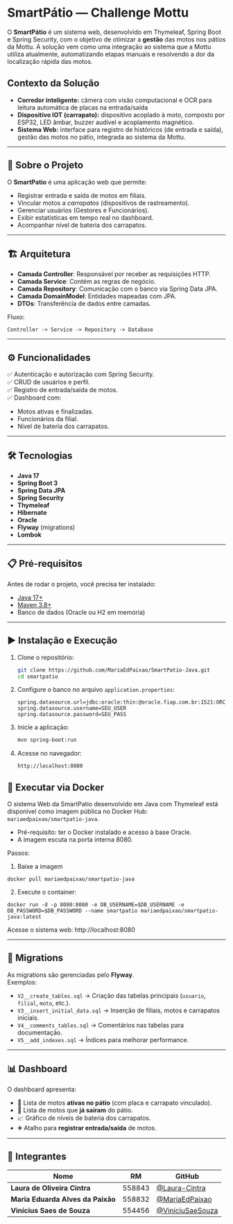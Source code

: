 # SmartPátio — Challenge Mottu

O **SmartPátio** é um sistema web, desenvolvido em Thymeleaf, Spring Boot e Spring Security, com o objetivo de otimizar a **gestão** das motos nos pátios da Mottu. A solução vem como uma integração ao sistema que a Mottu utiliza atualmente, automatizando etapas manuais e resolvendo a dor da localização rápida das motos.

## Contexto da Solução

- **Corredor inteligente:** câmera com visão computacional e OCR para leitura automática de placas na entrada/saída
- **Dispositivo IOT (carrapato):** dispositivo acoplado à moto, composto por ESP32, LED âmbar, buzzer audível e acoplamento magnético.
- **Sistema Web:** interface para registro de históricos (de entrada e saída), gestão das motos no pátio, integrada ao sistema da Mottu.


---

## 📖 Sobre o Projeto
O **SmartPatio** é uma aplicação web que permite:
- Registrar entrada e saída de motos em filiais.
- Vincular motos a *carrapatos* (dispositivos de rastreamento).
- Gerenciar usuários (Gestores e Funcionários).
- Exibir estatísticas em tempo real no dashboard.
- Acompanhar nível de bateria dos carrapatos.

---

## 🏗 Arquitetura
- **Camada Controller**: Responsável por receber as requisições HTTP.
- **Camada Service**: Contém as regras de negócio.
- **Camada Repository**: Comunicação com o banco via Spring Data JPA.
- **Camada DomainModel**: Entidades mapeadas com JPA.
- **DTOs**: Transferência de dados entre camadas.

Fluxo:
```
Controller -> Service -> Repository -> Database
```

---

## ⚙️ Funcionalidades
✅ Autenticação e autorização com Spring Security.  
✅ CRUD de usuários e perfil.  
✅ Registro de entrada/saída de motos.  
✅ Dashboard com:
   - Motos ativas e finalizadas.
   - Funcionários da filial.
   - Nível de bateria dos carrapatos.  

---

## 🛠 Tecnologias
- **Java 17**
- **Spring Boot 3**
- **Spring Data JPA**
- **Spring Security**
- **Thymeleaf**
- **Hibernate**
- **Oracle**
- **Flyway** (migrations)
- **Lombok**

---

## 📋 Pré-requisitos
Antes de rodar o projeto, você precisa ter instalado:
- [Java 17+](https://www.oracle.com/java/technologies/javase/jdk17-archive-downloads.html)
- [Maven 3.8+](https://maven.apache.org/)
- Banco de dados (Oracle ou H2 em memória)

---

## ▶️ Instalação e Execução
1. Clone o repositório:
   ```bash
   git clone https://github.com/MariaEdPaixao/SmartPatio-Java.git
   cd smartpatio
   ```

2. Configure o banco no arquivo `application.properties`:
   ```properties
   spring.datasource.url=jdbc:oracle:thin:@oracle.fiap.com.br:1521:ORCL
   spring.datasource.username=SEU_USER
   spring.datasource.password=SEU_PASS
   ```

3. Inicie a aplicação:
   ```bash
   mvn spring-boot:run
   ```

5. Acesse no navegador:
   ```
   http://localhost:8080
   ```
## 🐳 Executar via Docker

O sistema Web da SmartPatio desenvolvido em Java com Thymeleaf está disponível como imagem pública no Docker Hub: `mariaedpaixao/smartpatio-java`.

- Pré-requisito: ter o Docker instalado e acesso à base Oracle.
- A imagem escuta na porta interna 8080.

Passos:
1) Baixe a imagem
```
docker pull mariaedpaixao/smartpatio-java
```
2) Execute o container:
```
docker run -d -p 8080:8080 -e DB_USERNAME=$DB_USERNAME -e DB_PASSWORD=$DB_PASSWORD --name smartpatio mariaedpaixao/smartpatio-java:latest
```

Acesse o sistema web: http://localhost:8080

---

## 📂 Migrations
As migrations são gerenciadas pelo **Flyway**.  
Exemplos:
- `V2__create_tables.sql` → Criação das tabelas principais (`usuario`, `filial`, `moto`, etc.).
- `V3__insert_initial_data.sql` → Inserção de filiais, motos e carrapatos iniciais.
- `V4__comments_tables.sql` → Comentários nas tabelas para documentação.
- `V5__add_indexes.sql` → Índices para melhorar performance.

---

## 📊 Dashboard
O dashboard apresenta:
- 📌 Lista de motos **ativas no pátio** (com placa e carrapato vinculado).  
- 📌 Lista de motos que **já saíram** do pátio.  
- 📈 Gráfico de níveis de bateria dos carrapatos.  
- ➕ Atalho para **registrar entrada/saída** de motos.

---

## 🤝 Integrantes

| Nome                              | RM     | GitHub                                             |
| --------------------------------- | ------ | -------------------------------------------------- |
| **Laura de Oliveira Cintra**      | 558843 | [@Laura-Cintra](https://github.com/Laura-Cintra)   |
| **Maria Eduarda Alves da Paixão** | 558832 | [@MariaEdPaixao](https://github.com/MariaEdPaixao) |
| **Vinícius Saes de Souza**        | 554456 | [@ViniciuSaeSouza](https://github.com/ViniciuSaeSouza) |
